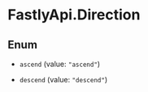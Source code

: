 # FastlyApi.Direction

## Enum


* `ascend` (value: `"ascend"`)

* `descend` (value: `"descend"`)


